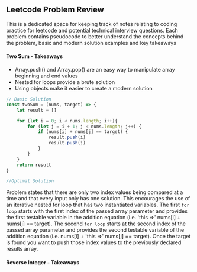 ## Leetcode Problem Review 
This is a dedicated space for keeping track of notes relating to coding practice for leetcode and potential technical interview questions. Each problem contains pseudocode to better understand the concepts behind the problem, basic and modern solution examples and key takeaways

#### Two Sum - Takeaways 
* Array.push() and Array.pop() are an easy way to manipulate array beginning and end values
* Nested for loops provide a brute solution 
* Using objects make it easier to create a modern solution 

```javascript 
// Basic Solution 
const twoSum = (nums, target) => {
    let result = []

    for (let i = 0; i < nums.length; i++){
        for (let j = i + 1; j < nums.length; j++) {
            if (nums[i] + nums[j] == target) {
                result.push(i)
                result.push(j)
            }
        }
    } 
    return result
}
```

```javascript 
//Optimal Solution

````
Problem states that there are only two index values being compared at a time and that every input only has one solution. This encourages the use of an iterative nested for loop that has two instantiated variables. The first `for loop` starts with the first index of the passed array parameter and provides the first testable variable in the addition equation (i.e. 'this =>' nums[i] + nums[j] == target). The second `for loop` starts at the second index of the passed array parameter and provides the second testable variable of the addition equation (i.e. nums[i] + 'this =>' nums[j] == target). Once the target is found you want to push those index values to the previously declared results array.

#### Reverse Integer - Takeaways
